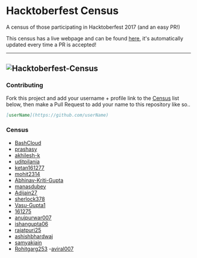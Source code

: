 # Hacktoberfest Census

A census of those participating in Hacktoberfest 2017 (and an easy PR!)

This census has a live webpage and can be found [here](https://tiedc.github.io/gitWorkshop/), it's automatically updated every time a PR is accepted!

---
![Hacktoberfest-Census](static/img/Hackcensus.png "Hacktoberfest-Census")
---

### Contributing
Fork this project and add your username + profile link to the [Census](https://github.com/TIEDC/gitWorkshop) list below, then make a Pull Request to add your name to this repository like so..
```markdown
[userName](https://github.com/userName)
```

### Census
 - [BashCloud](https://github.com/BashCloud)
 - [prashasy](https://github.com/prashasy)
 - [akhilesh-k](https://github.com/akhilesh-k)
 - [uditpilania](https://github.com/uditpilania)
 - [ketan161277](https://github.com/ketan161277)
 - [mohit2314](https://github.com/mohit2314)
 - [Abhinav-Kriti-Gupta](https://github.com/Abhinav-Kriti-Gupta)
 - [manasdubey](https://github.com/manasdubey)
 - [Adijain27](https://github.com/Adijain27)
 - [sherlock378](https://github.com/sherlock378)
 - [Vasu-Gupta1](https://github.com/Vasu-Gupta1)
 - [161275](https://github.com/161275)
 - [anujpurwar007](https://github.com/anujpurwar007)
 - [ishangupta06](https://github.com/ishangupta06)
 - [rajatpuri25](https://github.com/rajatpuri25)
 - [ashishbhardwaj](https://github.com/aceash98)
 - [samyakjain](https://github.com/samayak1997 )
 - [Rohitgarg253](https://github.com/Rohitgarg253)
 -[aviral007](https://github.com/aviral007)
